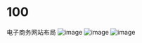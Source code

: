 # 100
电子商务网站布局
 ![image](https://github.com/wison/100/11.png)
 ![image](https://github.com/wison/100/22.png)
 ![image](https://github.com/wison/100/33.png)
